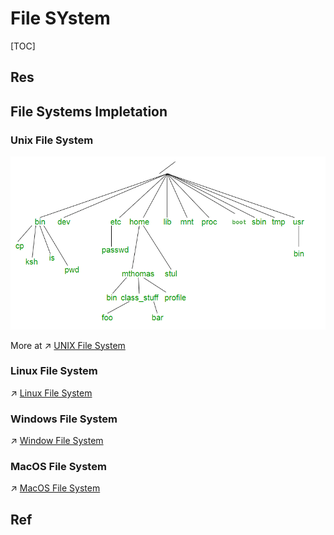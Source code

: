# File SYstem

[TOC]



## Res

## File Systems Impletation
### Unix File System
![](../../../../../../Assets/Pics/Pasted%20image%2020230316140056.png)

More at ↗ [UNIX File System](../../../../🥷🏼%20Operating%20System%20(Tech)/UNIX%20Family/📌%20UNIX%20Basics/UNIX%20File%20System.md)


### Linux File System
↗ [Linux File System](../../../../🥷🏼%20Operating%20System%20(Tech)/Linux%20(UNIX%20Family)/📌%20Linux%20Basics/Linux%20IO%20&%20Files%20Management/Linux%20File%20System.md)


### Windows File System
↗ [Window File System](../../../../🥷🏼%20Operating%20System%20(Tech)/Windows/📌%20Windows%20Basics/Windows%20IO%20&%20Files%20Management/Window%20File%20System.md)


### MacOS File System
↗ [MacOS File System](../../../../🥷🏼%20Operating%20System%20(Tech)/Apple/MacOS%20(UNIX%20Family)/📌%20MacOS%20Basics/MacOS%20File%20System.md)


## Ref

